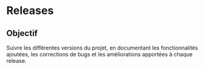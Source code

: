 # Releases

## Objectif
Suivre les différentes versions du projet, en documentant les fonctionnalités ajoutées, les corrections de bugs et les améliorations apportées à chaque release.
